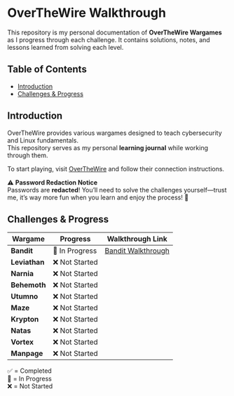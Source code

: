 # OverTheWire Walkthrough 

This repository is my personal documentation of **OverTheWire Wargames** as I progress through each challenge. It contains solutions, notes, and lessons learned from solving each level.

## Table of Contents

- [Introduction](#introduction)
- [Challenges & Progress](#challenges--progress)

## Introduction

OverTheWire provides various wargames designed to teach cybersecurity and Linux fundamentals.  
This repository serves as my personal **learning journal** while working through them.

To start playing, visit [OverTheWire](https://overthewire.org/wargames/) and follow their connection instructions.  

⚠️ **Password Redaction Notice**  
Passwords are **redacted**! You’ll need to solve the challenges yourself—trust me, it’s way more fun when you learn and enjoy the process! 🎉

## Challenges & Progress

|    Wargame    |      Progress    | Walkthrough Link               |
|---------------|------------------|--------------------------------|
| **Bandit**    | 🚧 In Progress   | [Bandit Walkthrough](bandit/)  |
| **Leviathan** | ❌ Not Started   |                                |
| **Narnia**    | ❌ Not Started   |                                |
| **Behemoth**  | ❌ Not Started   |                                |
| **Utumno**    | ❌ Not Started   |                                |
| **Maze**      | ❌ Not Started   |                                | 
| **Krypton**   | ❌ Not Started   |                                |
| **Natas**     | ❌ Not Started   |                                |
| **Vortex**    | ❌ Not Started   |                                |
| **Manpage**   | ❌ Not Started   |                                |

✅ = Completed  <br>
🚧 = In Progress <br>
❌ = Not Started  <br>
